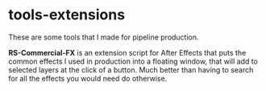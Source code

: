 # tools-extensions
These are some tools that I made for pipeline production.

<strong>RS-Commercial-FX</strong> is an extension script for After Effects that puts the common effects I used in production into a floating window, that will add to selected layers at the click of a button. Much better than having to search for all the effects you would need do otherwise.
